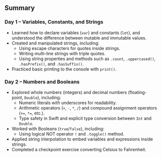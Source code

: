 ## Summary

### Day 1 – Variables, Constants, and Strings

- Learned how to declare variables (`var`) and constants (`let`), and understood the difference between mutable and immutable values.
- Created and manipulated strings, including:
  - Using escape characters for quotes inside strings.
  - Writing multi-line strings with triple quotes.
  - Using string properties and methods such as `.count`, `.uppercased()`, `.hasPrefix()`, and `.hasSuffix()`.
- Practiced basic printing to the console with `print()`.

### Day 2 – Numbers and Booleans

- Explored whole numbers (integers) and decimal numbers (floating-point, `Double`), including:
  - Numeric literals with underscores for readability.
  - Arithmetic operators (`+`, `-`, `*`, `/`) and compound assignment operators (`+=`, `*=`, etc.).
  - Type safety in Swift and explicit type conversion between `Int` and `Double`.
- Worked with Booleans (`true`/`false`), including:
  - Using logical NOT operator `!` and `.toggle()` method.
- Applied string interpolation to embed variables and expressions inside strings.
- Completed a checkpoint exercise converting Celsius to Fahrenheit.

